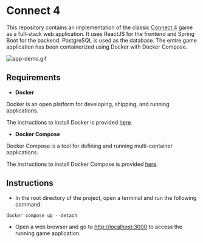 # Connect 4

This repository contains an implementation of the classic [Connect 4](https://en.wikipedia.org/wiki/Connect_Four) game as a full-stack web application. It uses ReactJS for the frontend and Spring Boot for the backend. PostgreSQL is used as the database. The entire game application has been containerized using Docker with Docker Compose.

![app-demo.gif](app-demo.gif)

## Requirements

* **Docker**

Docker is an open platform for developing, shipping, and running applications.

The instructions to install Docker is provided [here](https://docs.docker.com/get-docker/).

* **Docker Compose**

Docker Compose is a tool for defining and running multi-container applications.

The instructions to install Docker Compose is provided [here](https://docs.docker.com/compose/install/).

## Instructions

* In the root directory of the project, open a terminal and run the following command:
```
docker compose up --detach
```

* Open a web browser and go to [http://localhost:3000](http://localhost:3000) to access the running game application.
